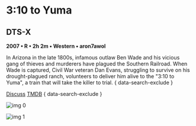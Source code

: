 # 3:10 to Yuma

## DTS-X

**2007 • R • 2h 2m • Western • aron7awol**

In Arizona in the late 1800s, infamous outlaw Ben Wade and his vicious gang of thieves and murderers have plagued the Southern Railroad. When Wade is captured, Civil War veteran Dan Evans, struggling to survive on his drought-plagued ranch, volunteers to deliver him alive to the "3:10 to Yuma", a train that will take the killer to trial.
{ data-search-exclude }

[Discuss](https://www.avsforum.com/threads/bass-eq-for-filtered-movies.2995212/post-57003960)  [TMDB](5176)
{ data-search-exclude }

![img 0](https://i.imgur.com/a75uCUq.jpg)

![img 1](https://i.imgur.com/2YQwMVF.jpg)

